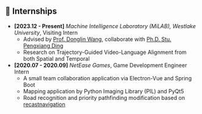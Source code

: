 ## 💼 Internships

- **[2023.12 - Present]** *Machine Intelligence Laboratory (MiLAB), Westlake University*, Visiting Intern
    - Advised by [Prof. Donglin Wang](https://www.westlake.edu.cn/faculty/donglin-wang.html), collaborate with [Ph.D. Stu. Pengxiang Ding](https://scholar.google.com/citations?user=QyBSTzEAAAAJ)
    - Research on Trajectory-Guided Video-Language Alignment from both Spatial and Temporal
- **[2020.07 - 2020.09]** *NetEase Games*, Game Development Engineer Intern
    - A small team collaboration application via Electron-Vue and Spring Boot
    - Mapping application by Python Imaging Library (PIL) and PyQt5
    - Road recognition and priority pathfinding modification based on [recastnavigation](https://github.com/recastnavigation/recastnavigation)